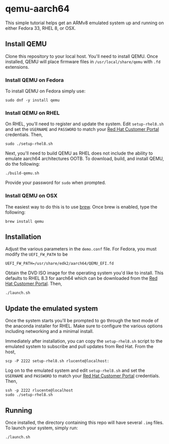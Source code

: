 # qemu-aarch64
This simple tutorial helps get an ARMv8 emulated system up and
running on either Fedora 33, RHEL 8, or OSX.

## Install QEMU
Clone this repository to your local host. You'll need to install
QEMU. Once installed, QEMU will place firmware files in
`/usr/local/share/qemu` with `.fd` extensions.

### Install QEMU on Fedora
To install QEMU on Fedora simply use:

    sudo dnf -y install qemu

### Install QEMU on RHEL
On RHEL, you'll need to register and update the system. Edit
`setup-rhel8.sh` and set the `USERNAME` and `PASSWORD` to match
your [Red Hat Customer Portal](https://access.redhat.com) credentials.
Then,

    sudo ./setup-rhel8.sh

Next, you'll need to build QEMU as RHEL does not include the ability
to emulate aarch64 architectures OOTB. To download, build, and
install QEMU, do the following:

    ./build-qemu.sh

Provide your password for `sudo` when prompted.

### Install QEMU on OSX
The easiest way to do this is to use [brew](https://brew.sh). Once
brew is enabled, type the following:

    brew install qemu

## Installation
Adjust the various parameters in the `demo.conf` file. For Fedora,
you must modify the `UEFI_FW_PATH` to be

    UEFI_FW_PATH=/usr/share/edk2/aarch64/QEMU_EFI.fd

Obtain the DVD ISO image for the operating system you'd like to
install. This defaults to RHEL 8.3 for aarch64 which can be downloaded
from the [Red Hat Customer Portal](https://access.redhat.com/downloads/content/419/ver=/rhel---8/8.3/aarch64/product-software). Then,

    ./launch.sh

## Update the emulated system
Once the system starts you'll be prompted to go through the text
mode of the anaconda installer for RHEL. Make sure to configure the
various options including networking and a minimal install.

Immediately after installation, you can copy the `setup-rhel8.sh`
script to the emulated system to subscribe and pull updates from
Red Hat. From the host,

    scp -P 2222 setup-rhel8.sh rlucente@localhost:

Log on to the emulated system and edit `setup-rhel8.sh` and set the `USERNAME`
and `PASSWORD` to match your [Red Hat Customer Portal](https://access.redhat.com)
credentials. Then,

    ssh -p 2222 rlucente@localhost
    sudo ./setup-rhel8.sh

## Running
Once installed, the directory containing this repo will have several
`.img` files. To launch your system, simply run:

    ./launch.sh

